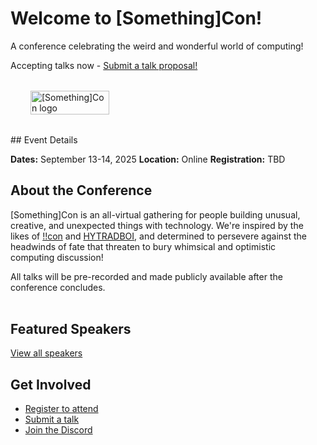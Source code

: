<style>
.index-container {
    display: flex;
    align-items: start;
    margin-top: 2rem;
    margin-bottom: 2rem;
}
.index-info {
    margin-right: 1rem;
    order: 0; /* place on the left */
}
.index-photo {
    float: right;
    width: 25vw;
    margin-left: 2rem;
    margin-bottom: 2rem;
    order:1
}

@media screen and (max-width: 62rem) {
.index-container {
    flex-direction: column;
}
.index-info {
    order: 1;
}
.index-photo {
    width: 50%;
    float: left;
    order: 0; /* place above the text */
}
</style>
# Welcome to [Something]Con!

A conference celebrating the weird and wonderful world of computing!

Accepting talks now - [Submit a talk proposal!](/pages/submit/)

<div class="index-container" style="width: 100%; overflow: hidden">
<div class="index-info">
## Event Details

**Dates:** September 13-14, 2025
**Location:** Online
**Registration:** TBD

## About the Conference

[Something]Con is an all-virtual gathering for people building unusual, creative, and unexpected things with technology. We're inspired by the likes of [!!con](https://bangbangcon.com/) and [HYTRADBOI](https://www.hytradboi.com/), and determined to persevere against the headwinds of fate that threaten to bury whimsical and optimistic computing discussion!

All talks will be pre-recorded and made publicly available after the conference concludes.

</div>
<img src="/assets/conference-logo.png" class="index-photo" alt="[Something]Con logo">
</div>

## Featured Speakers

[View all speakers](/pages/speakers/)

## Get Involved

* [Register to attend](/pages/register/)
* [Submit a talk](/pages/submit/)
* [Join the Discord](https://discord.gg/YNKqw3bwSk)
